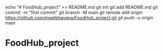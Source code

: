 echo "# FoodHub_project" >> README.md
git init
git add README.md
git commit -m "first commit"
git branch -M main
git remote add origin https://github.com/meetbhavana/FoodHub_project.git
git push -u origin main
# FoodHub_project
